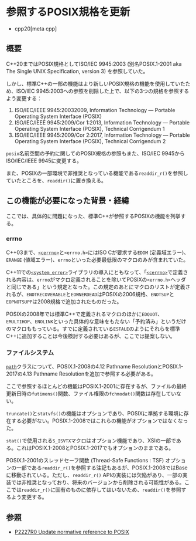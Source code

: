 # 参照するPOSIX規格を更新
* cpp20[meta cpp]

## 概要
C++20まではPOSIX規格としてISO/IEC 9945:2003 (別名POSIX.1-2001 aka The Single UNIX Specification, version 3) を参照していた。

しかし、標準C++の一部の機能はより新しいPOSIX規格の機能を使用していたため、ISO/IEC 9945:2003への参照を削除した上で、以下の3つの規格を参照するよう変更する：

1. ISO/IEC/IEEE 9945:20032009, Information Technology — Portable Operating System Interface (POSIX)
2. ISO/IEC/IEEE 9945:2009/Cor 1:2013, Information Technology — Portable Operating System Interface (POSIX), Technical Corrigendum 1
3. ISO/IEC/IEEE 9945:2009/Cor 2:2017, Information Technology — Portable Operating System Interface (POSIX), Technical Corrigendum 2

`posix`名前空間の予約に関してのPOSIX規格の参照もまた、ISO/IEC 9945からISO/IEC/IEEE 9945に変更する。

また、POSIXの一部環境で非推奨となっている機能である`readdir_r()`を参照していたところを、`readdir()`に置き換える。


## この機能が必要になった背景・経緯
ここでは、具体的に問題になった、標準C++が参照するPOSIXの機能を列挙する。

### errno
C++03まで、[`<cerrno>`](/reference/cerrno.md)と`<errno.h>`にはISO Cが要求する`EDOM` (定義域エラー)、`ERANGE` (値域エラー)、`errno`といった必要最低限のマクロのみが含まれていた。

C++11での[`<system_error>`](/reference/system_error.md)ライブラリの導入にともなって、「[`<cerrno>`](/reference/cerrno.md)で定義される内容は、`errno`がマクロ定義されることを除いてPOSIXの`<errno.h>`ヘッダと同じである」という規定となった。この規定のあとにマクロのリストが定義されるが、`ENOTRECOVERABLE`と`EOWNERDEAD`はPOSIXの2006規格、`ENOTSUP`と`EOPNOTSUPP`は2008規格で追加されたものだった。

POSIXの2008年では標準C++で定義されるマクロのほかに`EDQUOT`、`EMULTIHOP`、`ENOLINK`といった具体的な意味をもたない「予約済み」というだけのマクロももっている。すでに定義されている`ESTALE`のようにそれらを標準C++に追加することは今後検討する必要はあるが、ここでは提案しない。


### ファイルシステム
[`path`](/reference/filesystem/path.md)クラスについて、POSIX.1-2008の4.12 Pathname ResolutionとPOSIX.1-2017の4.13 Pathname Resolutionを追加で参照する必要がある。

ここで参照するほとんどの機能はPOSIX.1-2001に存在するが、ファイルの最終更新日時の`futimens()`関数、ファイル権限の`fchmodat()`関数は存在していない。

`truncate()`と`statvfs()`の機能はオプションであり、POSIXに準拠する環境に存在する必要がない。POSIX.1-2008ではこれらの機能がオプションではなくなった。

`stat()`で使用される`S_ISVTX`マクロはオプション機能であり、XSIの一部である。これはPOSIX.1-2008とPOSIX.1-2017でもオプションのままである。

POSIX.1-2001のスレッドセーフ関数 (Thread-Safe Functions : TSF) オプションの一部である`readdir_r()`を参照する注記もあるが、POSIX.1-2008ではBaseに移動されている。ただし、`readdir_r()` APIの実装には欠陥があり、一部の実装では非推奨となっており、将来のバージョンから削除される可能性がある。ここでは`readdir_r()`に固有のものに依存してはいないため、`readdir()`を参照するよう変更する。


## 参照
- [P2227R0 Update normative reference to POSIX](http://www.open-std.org/jtc1/sc22/wg21/docs/papers/2020/p2227r0.html)
